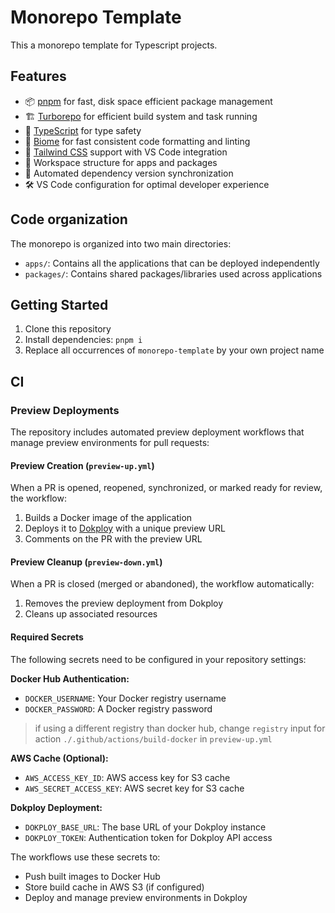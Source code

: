 # Monorepo Template

This a monorepo template for Typescript projects.

## Features

- 📦 [pnpm](https://pnpm.io/) for fast, disk space efficient package management
- 🏗️ [Turborepo](https://turbo.build/) for efficient build system and task running
- 🔷 [TypeScript](https://www.typescriptlang.org/) for type safety
- 🔨 [Biome](https://biomejs.dev/) for fast consistent code formatting and linting
- 🎨 [Tailwind CSS](https://tailwindcss.com/) support with VS Code integration
- 📱 Workspace structure for apps and packages
- 🔄 Automated dependency version synchronization
- 🛠️ VS Code configuration for optimal developer experience

## Code organization

The monorepo is organized into two main directories:

- `apps/`: Contains all the applications that can be deployed independently
- `packages/`: Contains shared packages/libraries used across applications

## Getting Started

1. Clone this repository
2. Install dependencies: `pnpm i`
3. Replace all occurrences of `monorepo-template` by your own project name

## CI

### Preview Deployments

The repository includes automated preview deployment workflows that manage preview environments for pull requests:

#### Preview Creation (`preview-up.yml`)

When a PR is opened, reopened, synchronized, or marked ready for review, the workflow:

1. Builds a Docker image of the application
2. Deploys it to [Dokploy](https://dokploy.com) with a unique preview URL
3. Comments on the PR with the preview URL

#### Preview Cleanup (`preview-down.yml`)

When a PR is closed (merged or abandoned), the workflow automatically:

1. Removes the preview deployment from Dokploy
2. Cleans up associated resources

#### Required Secrets

The following secrets need to be configured in your repository settings:

**Docker Hub Authentication:**

- `DOCKER_USERNAME`: Your Docker registry username
- `DOCKER_PASSWORD`: A Docker registry password

> if using a different registry than docker hub, change `registry` input for action `./.github/actions/build-docker` in `preview-up.yml`

**AWS Cache (Optional):**

- `AWS_ACCESS_KEY_ID`: AWS access key for S3 cache
- `AWS_SECRET_ACCESS_KEY`: AWS secret key for S3 cache

**Dokploy Deployment:**

- `DOKPLOY_BASE_URL`: The base URL of your Dokploy instance
- `DOKPLOY_TOKEN`: Authentication token for Dokploy API access

The workflows use these secrets to:

- Push built images to Docker Hub
- Store build cache in AWS S3 (if configured)
- Deploy and manage preview environments in Dokploy
